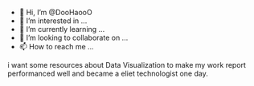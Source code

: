 - 👋 Hi, I’m @DooHaooO
- 👀 I’m interested in ...
- 🌱 I’m currently learning ...
- 💞️ I’m looking to collaborate on ...
- 📫 How to reach me ...

<!---
DooHaooO/DooHaooO is a ✨ special ✨ repository because its `README.md` (this file) appears on your GitHub profile.
You can click the Preview link to take a look at your changes.
--->
i want some resources about Data Visualization to make my work report performanced well and became a eliet technologist one day.
